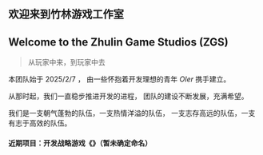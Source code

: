 ## 欢迎来到竹林游戏工作室
## Welcome to the Zhulin Game Studios (ZGS)
> 从玩家中来，到玩家中去

本团队始于 $2025/2/7$ ，
由一些怀抱着开发理想的青年 $OIer$ 携手建立。

从那时起，我们一直稳步推进开发的进程，
团队的建设不断发展，充满希望。

我们是一支朝气蓬勃的队伍，一支热情洋溢的队伍，
一支志存高远的队伍，一支有志于高效的队伍。

#### 近期项目：开发战略游戏《》（暂未确定命名）
